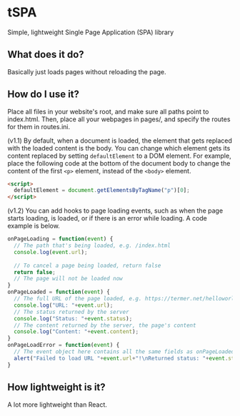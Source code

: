 # tSPA
Simple, lightweight Single Page Application (SPA) library

## What does it do?
Basically just loads pages without reloading the page.

## How do I use it?
Place all files in your website's root, and make sure all paths point to index.html.
Then, place all your webpages in pages/, and specify the routes for them in routes.ini.

(v1.1)
By default, when a document is loaded, the element that gets replaced with the loaded content is the body. You can change which element gets its content replaced by setting `defaultElement` to a DOM element. For example, place the following code at the bottom of the document body to change the content of the first `<p>` element, instead of the `<body>` element.
```html
<script>
  defaultElement = document.getElementsByTagName("p")[0];
</script>
```

(v1.2)
You can add hooks to page loading events, such as when the page starts loading, is loaded, or if there is an error while loading.
A code example is below.
```js
onPageLoading = function(event) {
  // The path that's being loaded, e.g. /index.html
  console.log(event.url);
  
  // To cancel a page being loaded, return false
  return false;
  // The page will not be loaded now
}
onPageLoaded = function(event) {
  // The full URL of the page loaded, e.g. https://termer.net/helloworld
  console.log("URL: "+event.url);
  // The status returned by the server
  console.log("Status: "+event.status);
  // The content returned by the server, the page's content
  console.log("Content: "+event.content);
}
onPageLoadError = function(event) {
  // The event object here contains all the same fields as onPageLoaded
  alert("Failed to load URL "+event.url+"!\nReturned status: "+event.status");
}
```

## How lightweight is it?
A lot more lightweight than React.
